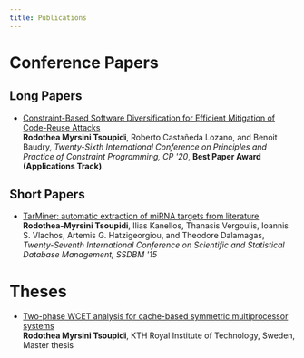 ```yaml
---
title: Publications
---
```


# Conference Papers
## Long Papers
* [Constraint-Based Software Diversification for Efficient Mitigation of Code-Reuse Attacks](publications/cp_paper.pdf)<br> 
**Rodothea Myrsini Tsoupidi**, Roberto Castañeda Lozano, and Benoit Baudry,
_Twenty-Sixth International Conference on Principles and Practice of Constraint Programming, CP '20_, **Best Paper Award (Applications Track)**.

## Short Papers
* [TarMiner: automatic extraction of miRNA targets from literature](publications/tarminer.pdf)<br>
**Rodothea-Myrsini Tsoupidi**, Ilias Kanellos, Thanasis Vergoulis, Ioannis S. Vlachos, Artemis G. Hatzigeorgiou, and Theodore Dalamagas,
_Twenty-Seventh International Conference on Scientific and Statistical Database Management, SSDBM '15_

# Theses
* [Two-phase WCET analysis for cache-based symmetric multiprocessor systems](publications/msc_thesis.pdf)<br>
**Rodothea Myrsini Tsoupidi**, KTH Royal Institute of Technology, Sweden, Master thesis

